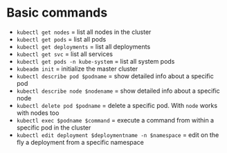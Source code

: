 # Basic commands

+ `kubectl get nodes` = list all nodes in the cluster
+ `kubectl get pods` = list all pods
+ `kubectl get deployments` = list all deployments
+ `kubectl get svc` = list all services
+ `kubectl get pods -n kube-system` = list all system pods
+ `kubeadm init` = initialize the master cluster
+ `kubectl describe pod $podname` = show detailed info about a specific pod
+ `kubectl describe node $nodename` = show detailed info about a specific node
+ `kubectl delete pod $podname` = delete a specific pod. With `node` works with nodes too
+ `kubectl exec $podname $command` = execute a command from within a specific pod in the cluster
+ `kubectl edit deployment $deploymentname -n $namespace` = edit on the fly a deployment from a specific namespace
